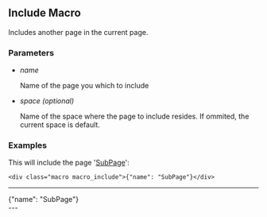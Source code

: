 ## Include Macro

Includes another page in the current page.

### Parameters

*   *name*

    Name of the page you which to include

*   *space (optional)*

    Name of the space where the page to include resides.
    If ommited, the current space is default.

### Examples

This will include the page '[SubPage][]':

    <div class="macro macro_include">{"name": "SubPage"}</div>

---
<div class="macro macro_include">{"name": "SubPage"}</div>
---

  [SubPage]: /#/Dev/SubPage